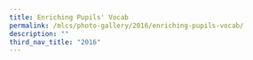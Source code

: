 ```yaml
---
title: Enriching Pupils' Vocab
permalink: /mlcs/photo-gallery/2016/enriching-pupils-vocab/
description: ""
third_nav_title: "2016"
---
```

